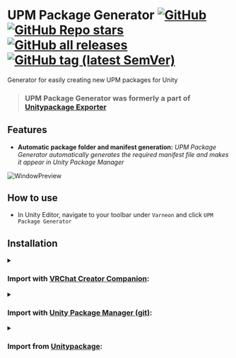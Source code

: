 <div>

# UPM Package Generator [![GitHub](https://img.shields.io/github/license/Varneon/UPM-Package-Generator?color=blue&label=License&style=flat)](https://github.com/Varneon/UPM-Package-Generator/blob/main/LICENSE) [![GitHub Repo stars](https://img.shields.io/github/stars/Varneon/UPM-Package-Generator?style=flat&label=Stars)](https://github.com/Varneon/UPM-Package-Generator/stargazers) [![GitHub all releases](https://img.shields.io/github/downloads/Varneon/UPM-Package-Generator/total?color=blue&label=Downloads&style=flat)](https://github.com/Varneon/UPM-Package-Generator/releases) [![GitHub tag (latest SemVer)](https://img.shields.io/github/v/tag/Varneon/UPM-Package-Generator?color=blue&label=Release&sort=semver&style=flat)](https://github.com/Varneon/UPM-Package-Generator/releases/latest)

</div>

Generator for easily creating new UPM packages for Unity

> ### UPM Package Generator was formerly a part of [Unitypackage Exporter](https://github.com/Varneon/Unitypackage-Exporter)

## Features

* **Automatic package folder and manifest generation:** _UPM Package Generator automatically generates the required manifest file and makes it appear in Unity Package Manager_

![WindowPreview](https://github.com/Varneon/UPM-Package-Generator/assets/26690821/0eeb6df1-c0cd-420f-a020-ab1a47fe4825)

## How to use

* In Unity Editor, navigate to your toolbar under `Varneon` and click `UPM Package Generator`

## Installation

<details><summary>

### Import with [VRChat Creator Companion](https://vcc.docs.vrchat.com/vpm/packages#user-packages):</summary>

> 1. Download the the repository's .zip from [here](https://github.com/Varneon/UPM-Package-Generator/releases/latest)
> 2. Unpack the .zip somewhere
> 3. In VRChat Creator Companion, navigate to `Settings` > `User Packages` > `Add`
> 4. Navigate to the unpacked folder, `com.varneon.upm-package-generator` and click `Select Folder`
> 5. `UPM Package Generator` should now be visible under `Local User Packages` in the project view in VRChat Creator Companion
> 6. Click `Add`

</details><details><summary>

### Import with [Unity Package Manager (git)](https://docs.unity3d.com/2019.4/Documentation/Manual/upm-ui-giturl.html):</summary>

> 1. In the Unity toolbar, select `Window` > `Package Manager` > `[+]` > `Add package from git URL...` 
> 2. Paste the following link: `https://github.com/Varneon/UPM-Package-Generator.git?path=/Packages/com.varneon.upm-package-generator`

</details><details><summary>

### Import from [Unitypackage](https://docs.unity3d.com/2019.4/Documentation/Manual/AssetPackagesImport.html):</summary>

> 1. Download latest UPM Package Generator from [here](https://github.com/Varneon/UPM-Package-Generator/releases/latest)
> 2. Import the downloaded .unitypackage into your Unity project

</details>
